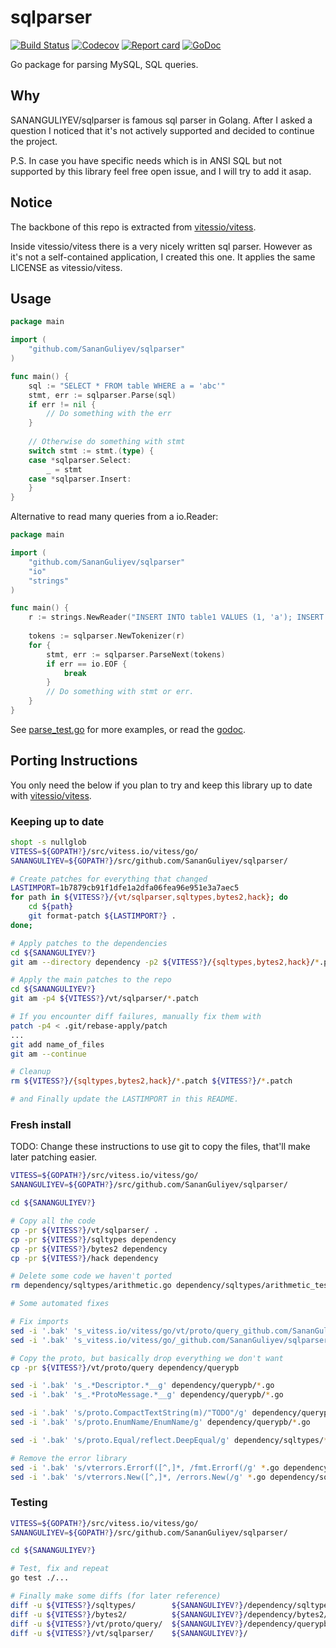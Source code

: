 # sqlparser 
[![Build Status](https://img.shields.io/travis/com/SananGuliyev/sqlparser.svg)](https://travis-ci.com/SananGuliyev/sqlparser) 
[![Codecov](https://img.shields.io/codecov/c/gh/SananGuliyev/sqlparser)](https://codecov.io/gh/SananGuliyev/sqlparser)
[![Report card](https://goreportcard.com/badge/github.com/SananGuliyev/sqlparser)](https://goreportcard.com/report/github.com/SananGuliyev/sqlparser) 
[![GoDoc](https://godoc.org/github.com/SananGuliyev/sqlparser?status.svg)](https://godoc.org/github.com/SananGuliyev/sqlparser)

Go package for parsing MySQL, SQL queries.

## Why
SANANGULIYEV/sqlparser is famous sql parser in Golang. After I asked a question I noticed that it's not actively supported and decided to continue the project. 

P.S. In case you have specific needs which is in ANSI SQL but not supported by this library feel free open issue, and I will try to add it asap.

## Notice

The backbone of this repo is extracted from [vitessio/vitess](https://github.com/vitessio/vitess).

Inside vitessio/vitess there is a very nicely written sql parser. However as it's not a self-contained application, I created this one.
It applies the same LICENSE as vitessio/vitess.

## Usage

```go
package main

import (
    "github.com/SananGuliyev/sqlparser"
)

func main() {
    sql := "SELECT * FROM table WHERE a = 'abc'"
    stmt, err := sqlparser.Parse(sql)
    if err != nil {
    	// Do something with the err
    }
    
    // Otherwise do something with stmt
    switch stmt := stmt.(type) {
    case *sqlparser.Select:
    	_ = stmt
    case *sqlparser.Insert:
    }
}
```

Alternative to read many queries from a io.Reader:

```go
package main

import (
    "github.com/SananGuliyev/sqlparser"
    "io"
    "strings"
)

func main() {
    r := strings.NewReader("INSERT INTO table1 VALUES (1, 'a'); INSERT INTO table2 VALUES (3, 4);")
    
    tokens := sqlparser.NewTokenizer(r)
    for {
        stmt, err := sqlparser.ParseNext(tokens)
        if err == io.EOF {
            break
        }
        // Do something with stmt or err.
    }
}
```

See [parse_test.go](https://github.com/SananGuliyev/sqlparser/blob/master/parse_test.go) for more examples, or read the [godoc](https://godoc.org/github.com/SananGuliyev/sqlparser).


## Porting Instructions

You only need the below if you plan to try and keep this library up to date with [vitessio/vitess](https://github.com/vitessio/vitess).

### Keeping up to date

```bash
shopt -s nullglob
VITESS=${GOPATH?}/src/vitess.io/vitess/go/
SANANGULIYEV=${GOPATH?}/src/github.com/SananGuliyev/sqlparser/

# Create patches for everything that changed
LASTIMPORT=1b7879cb91f1dfe1a2dfa06fea96e951e3a7aec5
for path in ${VITESS?}/{vt/sqlparser,sqltypes,bytes2,hack}; do
	cd ${path}
	git format-patch ${LASTIMPORT?} .
done;

# Apply patches to the dependencies
cd ${SANANGULIYEV?}
git am --directory dependency -p2 ${VITESS?}/{sqltypes,bytes2,hack}/*.patch

# Apply the main patches to the repo
cd ${SANANGULIYEV?}
git am -p4 ${VITESS?}/vt/sqlparser/*.patch

# If you encounter diff failures, manually fix them with
patch -p4 < .git/rebase-apply/patch
...
git add name_of_files
git am --continue

# Cleanup
rm ${VITESS?}/{sqltypes,bytes2,hack}/*.patch ${VITESS?}/*.patch

# and Finally update the LASTIMPORT in this README.
```

### Fresh install

TODO: Change these instructions to use git to copy the files, that'll make later patching easier.

```bash
VITESS=${GOPATH?}/src/vitess.io/vitess/go/
SANANGULIYEV=${GOPATH?}/src/github.com/SananGuliyev/sqlparser/

cd ${SANANGULIYEV?}

# Copy all the code
cp -pr ${VITESS?}/vt/sqlparser/ .
cp -pr ${VITESS?}/sqltypes dependency
cp -pr ${VITESS?}/bytes2 dependency
cp -pr ${VITESS?}/hack dependency

# Delete some code we haven't ported
rm dependency/sqltypes/arithmetic.go dependency/sqltypes/arithmetic_test.go dependency/sqltypes/event_token.go dependency/sqltypes/event_token_test.go dependency/sqltypes/proto3.go dependency/sqltypes/proto3_test.go dependency/sqltypes/query_response.go dependency/sqltypes/result.go dependency/sqltypes/result_test.go

# Some automated fixes

# Fix imports
sed -i '.bak' 's_vitess.io/vitess/go/vt/proto/query_github.com/SananGuliyev/sqlparser/dependency/querypb_g' *.go dependency/sqltypes/*.go
sed -i '.bak' 's_vitess.io/vitess/go/_github.com/SananGuliyev/sqlparser/dependency/_g' *.go dependency/sqltypes/*.go

# Copy the proto, but basically drop everything we don't want
cp -pr ${VITESS?}/vt/proto/query dependency/querypb

sed -i '.bak' 's_.*Descriptor.*__g' dependency/querypb/*.go
sed -i '.bak' 's_.*ProtoMessage.*__g' dependency/querypb/*.go

sed -i '.bak' 's/proto.CompactTextString(m)/"TODO"/g' dependency/querypb/*.go
sed -i '.bak' 's/proto.EnumName/EnumName/g' dependency/querypb/*.go

sed -i '.bak' 's/proto.Equal/reflect.DeepEqual/g' dependency/sqltypes/*.go

# Remove the error library
sed -i '.bak' 's/vterrors.Errorf([^,]*, /fmt.Errorf(/g' *.go dependency/sqltypes/*.go
sed -i '.bak' 's/vterrors.New([^,]*, /errors.New(/g' *.go dependency/sqltypes/*.go
```

### Testing

```bash
VITESS=${GOPATH?}/src/vitess.io/vitess/go/
SANANGULIYEV=${GOPATH?}/src/github.com/SananGuliyev/sqlparser/

cd ${SANANGULIYEV?}

# Test, fix and repeat
go test ./...

# Finally make some diffs (for later reference)
diff -u ${VITESS?}/sqltypes/        ${SANANGULIYEV?}/dependency/sqltypes/ > ${SANANGULIYEV?}/patches/sqltypes.patch
diff -u ${VITESS?}/bytes2/          ${SANANGULIYEV?}/dependency/bytes2/   > ${SANANGULIYEV?}/patches/bytes2.patch
diff -u ${VITESS?}/vt/proto/query/  ${SANANGULIYEV?}/dependency/querypb/  > ${SANANGULIYEV?}/patches/querypb.patch
diff -u ${VITESS?}/vt/sqlparser/    ${SANANGULIYEV?}/                     > ${SANANGULIYEV?}/patches/sqlparser.patch
```